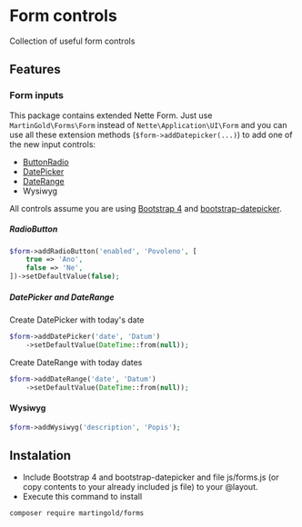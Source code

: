 # Form controls

Collection of useful form controls

## Features

### Form inputs
This package contains extended Nette Form. Just use `MartinGold\Forms\Form` instead of `Nette\Application\UI\Form`
and you can use all these extension methods (`$form->addDatepicker(...)`) to add one of the new input controls:

 - [ButtonRadio](https://getbootstrap.com/docs/4.0/components/button-group/)
 - [DatePicker](https://github.com/uxsolutions/bootstrap-datepicker)
 - [DateRange](https://github.com/uxsolutions/bootstrap-datepicker)
 - Wysiwyg
 
All controls assume you are using [Bootstrap 4](https://getbootstrap.com/)
and [bootstrap-datepicker](https://github.com/uxsolutions/bootstrap-datepicker).
 
##### RadioButton
```php
$form->addRadioButton('enabled', 'Povoleno', [
    true => 'Ano',
    false => 'Ne',
])->setDefaultValue(false);
```
##### DatePicker and DateRange
Create DatePicker with today's date
```php
$form->addDatePicker('date', 'Datum')
    ->setDefaultValue(DateTime::from(null));
```
Create DateRange with today dates
```php
$form->addDateRange('date', 'Datum')
    ->setDefaultValue(DateTime::from(null));
```
#### Wysiwyg
```php
$form->addWysiwyg('description', 'Popis');
```

## Instalation

 - Include Bootstrap 4 and bootstrap-datepicker and file js/forms.js
 (or copy contents to your already included js file) to your @layout.
 - Execute this command to install
```shell
composer require martingold/forms
```


